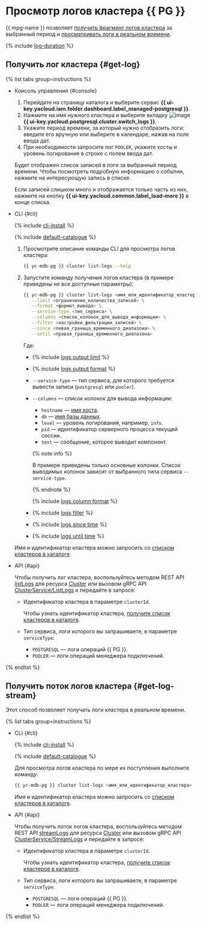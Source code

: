 # Просмотр логов кластера {{ PG }}

{{ mpg-name }} позволяет [получить фрагмент логов кластера](#get-log) за выбранный период и [просматривать логи в реальном времени](#get-log-stream).

{% include [log-duration](../../_includes/mdb/log-duration.md) %}


## Получить лог кластера {#get-log}

{% list tabs group=instructions %}

- Консоль управления {#console}

    1. Перейдите на страницу каталога и выберите сервис **{{ ui-key.yacloud.iam.folder.dashboard.label_managed-postgresql }}**.
    1. Нажмите на имя нужного кластера и выберите вкладку ![image](../../_assets/console-icons/receipt.svg) **{{ ui-key.yacloud.postgresql.cluster.switch_logs }}**.
    1. Укажите период времени, за который нужно отобразить логи: введите его вручную или выберите в календаре, нажав на поле ввода дат.
    1. При необходимости запросите лог `POOLER`, укажите хосты и уровень логирования в строке с полем ввода дат.

    Будет отображен список записей в логе за выбранный период времени. Чтобы посмотреть подробную информацию о событии, нажмите на интересующую запись в списке.

    Если записей слишком много и отображается только часть из них, нажмите на кнопку **{{ ui-key.yacloud.common.label_load-more }}** в конце списка.

- CLI {#cli}

    {% include [cli-install](../../_includes/cli-install.md) %}

    {% include [default-catalogue](../../_includes/default-catalogue.md) %}

    1. Просмотрите описание команды CLI для просмотра логов кластера:

        ```bash
        {{ yc-mdb-pg }} cluster list-logs --help
        ```

    1. Запустите команду получения логов кластера (в примере приведены не все доступные параметры):

        ```bash
        {{ yc-mdb-pg }} cluster list-logs <имя_или_идентификатор_кластера> \
           --limit <ограничение_количества_записей> \
           --format <формат_вывода> \
           --service-type <тип_сервиса> \
           --columns <список_колонок_для_вывода_информации> \
           --filter <настройки_фильтрации_записей> \
           --since <левая_граница_временного_диапазона> \
           --until <правая_граница_временного_диапазона>
        ```

        Где:

        * {% include [logs output limit](../../_includes/cli/logs/limit.md) %}
        * {% include [logs output format](../../_includes/cli/logs/format.md) %}
        * `--service-type` — тип сервиса, для которого требуется вывести записи (`postgresql` или `pooler`).
        * `--columns` — список колонок для вывода информации:
            * `hostname` — [имя хоста](hosts.md#list-hosts).
            * `db` — [имя базы данных](databases.md#list-db).
            * `level` — уровень логирования, например, `info`.
            * `pid` — идентификатор серверного процесса текущей сессии.
            * `text` — сообщение, которое выводит компонент.

            {% note info %}

            В примере приведены только основные колонки. Список выводимых колонок зависит от выбранного типа сервиса `--service-type`.

            {% endnote %}

            {% include [logs column format](../../_includes/cli/logs/column-format.md) %}

        * {% include [logs filter](../../_includes/cli/logs/filter.md) %}
        * {% include [logs since time](../../_includes/cli/logs/since.md) %}
        * {% include [logs until time](../../_includes/cli/logs/until.md) %}

    Имя и идентификатор кластера можно запросить со [списком кластеров в каталоге](cluster-list.md#list-clusters).

- API {#api}

    Чтобы получить лог кластера, воспользуйтесь методом REST API [listLogs](../api-ref/Cluster/listLogs.md) для ресурса [Cluster](../api-ref/Cluster/index.md) или вызовом gRPC API [ClusterService/ListLogs](../api-ref/grpc/cluster_service.md#ListLogs) и передайте в запросе:

    * Идентификатор кластера в параметре `clusterId`.

        Чтобы узнать идентификатор кластера, [получите список кластеров в каталоге](cluster-list.md#list-clusters).

    * Тип сервиса, логи которого вы запрашиваете, в параметре `serviceType`:

        * `POSTGRESQL` — логи операций {{ PG }}.
        * `POOLER` — логи операций менеджера подключений.

{% endlist %}

## Получить поток логов кластера {#get-log-stream}

Этот способ позволяет получать логи кластера в реальном времени.

{% list tabs group=instructions %}

- CLI {#cli}

    {% include [cli-install](../../_includes/cli-install.md) %}

    {% include [default-catalogue](../../_includes/default-catalogue.md) %}

    Для просмотра логов кластера по мере их поступления выполните команду:

    ```bash
    {{ yc-mdb-pg }} cluster list-logs <имя_или_идентификатор_кластера> --follow
    ```

    Имя и идентификатор кластера можно запросить со [списком кластеров в каталоге](cluster-list.md#list-clusters).

- API {#api}

    Чтобы получить поток логов кластера, воспользуйтесь методом REST API [streamLogs](../api-ref/Cluster/streamLogs.md) для ресурса [Cluster](../api-ref/Cluster/index.md) или вызовом gRPC API [ClusterService/StreamLogs](../api-ref/grpc/cluster_service.md#StreamLogs) и передайте в запросе:

    * Идентификатор кластера в параметре `clusterId`.

        Чтобы узнать идентификатор кластера, [получите список кластеров в каталоге](cluster-list.md#list-clusters).

    * Тип сервиса, логи которого вы запрашиваете, в параметре `serviceType`:

        * `POSTGRESQL` — логи операций {{ PG }}.
        * `POOLER` — логи операций менеджера подключений.

{% endlist %}
